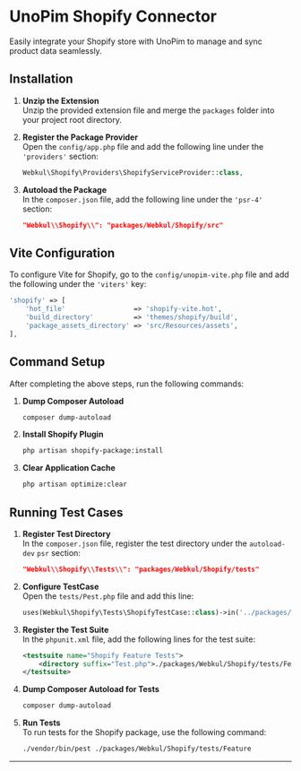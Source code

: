 # UnoPim Shopify Connector

Easily integrate your Shopify store with UnoPim to manage and sync product data seamlessly.

## Installation

1. **Unzip the Extension**  
   Unzip the provided extension file and merge the `packages` folder into your project root directory.

2. **Register the Package Provider**  
   Open the `config/app.php` file and add the following line under the `'providers'` section:

   ```php
   Webkul\Shopify\Providers\ShopifyServiceProvider::class,
   ```

3. **Autoload the Package**  
   In the `composer.json` file, add the following line under the `'psr-4'` section:

   ```json
   "Webkul\\Shopify\\": "packages/Webkul/Shopify/src"
   ```

## Vite Configuration

To configure Vite for Shopify, go to the `config/unopim-vite.php` file and add the following under the `'viters'` key:

```php
'shopify' => [
    'hot_file'                 => 'shopify-vite.hot',
    'build_directory'          => 'themes/shopify/build',
    'package_assets_directory' => 'src/Resources/assets',   
],
```

## Command Setup

After completing the above steps, run the following commands:

1. **Dump Composer Autoload**  
   ```bash
   composer dump-autoload
   ```

2. **Install Shopify Plugin**  
   ```bash
   php artisan shopify-package:install
   ```

3. **Clear Application Cache**  
   ```bash
   php artisan optimize:clear
   ```

## Running Test Cases

1. **Register Test Directory**  
   In the `composer.json` file, register the test directory under the `autoload-dev` `psr` section:

   ```json
   "Webkul\\Shopify\\Tests\\": "packages/Webkul/Shopify/tests"
   ```

2. **Configure TestCase**  
   Open the `tests/Pest.php` file and add this line:

   ```php
   uses(Webkul\Shopify\Tests\ShopifyTestCase::class)->in('../packages/Webkul/Shopify/tests');
   ```

3. **Register the Test Suite**  
   In the `phpunit.xml` file, add the following lines for the test suite:

   ```xml
   <testsuite name="Shopify Feature Tests">
       <directory suffix="Test.php">./packages/Webkul/Shopify/tests/Feature</directory>
   </testsuite>
   ```

4. **Dump Composer Autoload for Tests**  
   ```bash
   composer dump-autoload
   ```

5. **Run Tests**  
   To run tests for the Shopify package, use the following command:

   ```bash
   ./vendor/bin/pest ./packages/Webkul/Shopify/tests/Feature
   ```

---